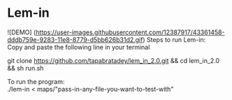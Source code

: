 # Lem-in
![DEMO] (https://user-images.githubusercontent.com/12387917/43361458-dddb759e-9283-11e8-8779-d5bb626b31d2.gif)
Steps to run Lem-in:</br>
Copy and paste the following line in your terminal</br>

git clone https://github.com/tapabratadey/lem_in_2.0.git && cd lem_in_2.0 && sh run.sh

To run the program:</br>
./lem-in < maps/"pass-in-any-file-you-want-to-test-with"</br>
